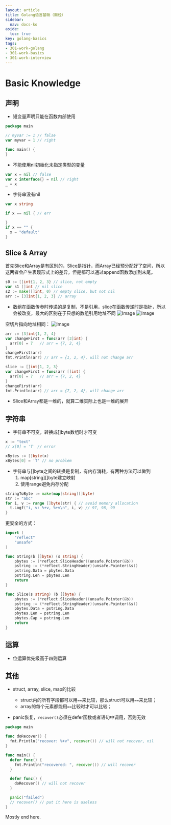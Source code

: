 ```yaml
---
layout: article
title: Golang语言基础（面经）
sidebar:
  nav: docs-ko
aside:
  toc: true
key: golang-basics
tags:
- 301-work-golang
- 301-work-basics
- 301-work-interview
---
```


# Basic Knowledge

## 声明

- 短变量声明只能在函数内部使用

```go
package main

// myvar := 1 // false
var myvar = 1 // right

func main() {
}
```

- 不能使用nil初始化未指定类型的变量

```go
var x = nil // false
var x interface{} = nil // right
_ = x
```

- 字符串没有nil

```go
var x string

if x == nil { // err

}
if x == "" {
  x = "default"
}
```

## Slice & Array

首先Slice和Array是有区别的，Slice是指针，而Array已经预分配好了空间，所以这两者会产生表现形式上的差异，但是都可以通过append函数添加到末尾。
```go
s0 := []int{1, 2, 3} // slice, not empty
var s1 []int // nil slice
s2 := make([]int, 0) // empty slice, but not nil
arr := [3]int{1, 2, 3} // array
```

- 数组在函数传参时传递的是复制，不是引用，slice在函数传递时是指针，所以会被改变，最大的区别在于只想的数组引用地址不同
![Image](https://mmbiz.qpic.cn/mmbiz_png/FmVWPHrDdnmEnIljHLiaRm4UQYQugoxmeN2PG36E45eGuuibRZQQQrnxAIb9EC67judR31DewqtrNiaw2nrs5rmDQ/640?wx_fmt=png&tp=webp&wxfrom=5&wx_lazy=1&wx_co=1)
![Image](https://mmbiz.qpic.cn/mmbiz_png/FmVWPHrDdnmEnIljHLiaRm4UQYQugoxmeN2PG36E45eGuuibRZQQQrnxAIb9EC67judR31DewqtrNiaw2nrs5rmDQ/640?wx_fmt=png&tp=webp&wxfrom=5&wx_lazy=1&wx_co=1)

空切片指向地址相同：
![Image](https://mmbiz.qpic.cn/mmbiz_png/FmVWPHrDdnmEnIljHLiaRm4UQYQugoxmeTsMB2g7bOhTvZmtR1BxqbRAMtPjZaLhUpHmMuItBiatVDCTLw1ejZxA/640?wx_fmt=png&tp=webp&wxfrom=5&wx_lazy=1&wx_co=1)

```go
arr := [3]int{1, 2, 4}
var changeFirst = func(arr [3]int) {
  arr[0] = 7   // arr = {7, 2, 4}
}
changeFirst(arr)
fmt.Println(arr) // arr = {1, 2, 4}, will not change arr

slice := []int{1, 2, 3}
var changeFirst = func(arr []int) {
  arr[0] = 7   // arr = {7, 2, 4}
}
changeFirst(arr)
fmt.Println(arr) // arr = {7, 2, 4}, will change arr
```

- Slice和Array都是一维的，就算二维实际上也是一维的展开

## 字符串

- 字符串不可变，转换成[]byte数组时才可变

```go
x := "text"
// x[0] = 'T' // error

xBytes := []byte(x)
xBytes[0] = 'T' // no problem
```

- 字符串与[]byte之间的转换是复制，有内存消耗，有两种方法可以做到
  1. map[string][]byte建立映射
  2. 使用range避免内存分配

```go
stringToByte := make(map[string][]byte)
str := "abc"
for i, v := range []byte(str) { // avoid memory allocation
  t.Logf("i, v: %+v, %+v\n", i, v) // 97, 98, 99
}
```

更安全的方式：

```go
import (
    "reflect"
    "unsafe"
)

func String(b []byte) (s string) {
    pbytes := (*reflect.SliceHeader)(unsafe.Pointer(&b))
    pstring := (*reflect.StringHeader)(unsafe.Pointer(&s))
    pstring.Data = pbytes.Data
    pstring.Len = pbytes.Len
    return
}

func Slice(s string) (b []byte) {
    pbytes := (*reflect.SliceHeader)(unsafe.Pointer(&b))
    pstring := (*reflect.StringHeader)(unsafe.Pointer(&s))
    pbytes.Data = pstring.Data
    pbytes.Len = pstring.Len
    pbytes.Cap = pstring.Len
    return
}
```

## 运算

- 位运算优先级高于四则运算

## 其他

- struct, array, slice, map的比较
  - struct内的所有字段都可以用`==`来比较，那么struct可以用`==`来比较；
  - array的每个元素都能用`==`比较时才可以比较；

- panic恢复，`recover()`必须在defer函数或者语句中调用，否则无效

```go
package main

func doRecover() {
  fmt.Println("recover: %+v", recover()) // will not recover, nil
}

func main() {
  defer func() {
    fmt.Println("recovered: ", recover()) // will recover
  }

  defer func() {
    doRecover() // will not recover
  }

  panic("failed")
  // recover() // put it here is useless
}
```

Mostly end here. 